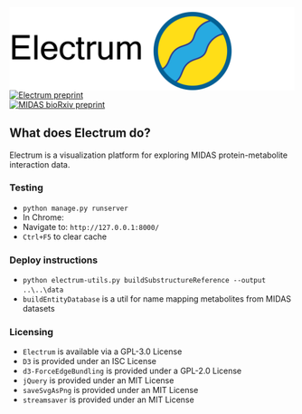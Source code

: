 <!--# ![Metaboverse](https://raw.githubusercontent.com/Electrum-app/Electrum/main/Electrum/static/Electrum/images/electrum_banner.png)-->

<img align="right" src="https://raw.githubusercontent.com/Electrum-app/Electrum/main/Electrum/static/Electrum/images/electrum_banner.png">     
    

[![Electrum preprint](https://img.shields.io/badge/Electrum%20preprint-https%3A%2F%2Fwww.overleaf.com%2Fread%2Fvkwhsfxfgqnd-%230273b3)](https://www.overleaf.com/read/vkwhsfxfgqnd)    
[![MIDAS bioRxiv preprint](https://img.shields.io/badge/MIDAS%20bioRxiv%20preprint-10.1101%2F2021.08.28.458030-%23ac2331)](https://www.biorxiv.org/content/10.1101/2021.08.28.458030)

## What does Electrum do?
Electrum is a visualization platform for exploring MIDAS protein-metabolite interaction data.

### Testing
- `python manage.py runserver`    
- In Chrome:    
- Navigate to: `http://127.0.0.1:8000/`    
- `Ctrl+F5` to clear cache    

### Deploy instructions
- `python electrum-utils.py buildSubstructureReference --output ..\..\data`
- `buildEntityDatabase` is a util for name mapping metabolites from MIDAS datasets 

### Licensing
- `Electrum` is available via a GPL-3.0 License
- `D3` is provided under an ISC License
- `d3-ForceEdgeBundling` is provided under a GPL-2.0 License
- `jQuery` is provided under an MIT License
- `saveSvgAsPng` is provided under an MIT License
- `streamsaver` is provided under an MIT License
